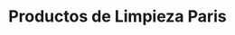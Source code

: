 ---
title: "Productos de Limpieza Paris"
url: /ciudad-satelite/productos-de-limpieza-paris/
shop: Drogerie
---